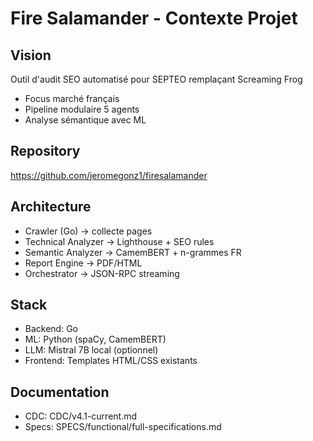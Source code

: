 # Fire Salamander - Contexte Projet

## Vision
Outil d'audit SEO automatisé pour SEPTEO remplaçant Screaming Frog
- Focus marché français
- Pipeline modulaire 5 agents
- Analyse sémantique avec ML

## Repository
https://github.com/jeromegonz1/firesalamander

## Architecture
- Crawler (Go) → collecte pages
- Technical Analyzer → Lighthouse + SEO rules
- Semantic Analyzer → CamemBERT + n-grammes FR
- Report Engine → PDF/HTML
- Orchestrator → JSON-RPC streaming

## Stack
- Backend: Go
- ML: Python (spaCy, CamemBERT)
- LLM: Mistral 7B local (optionnel)
- Frontend: Templates HTML/CSS existants

## Documentation
- CDC: CDC/v4.1-current.md
- Specs: SPECS/functional/full-specifications.md